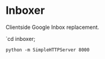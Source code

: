 # Inboxer

Clientside Google Inbox replacement. 

`cd inboxer; 

`python -m SimpleHTTPServer 8000`


